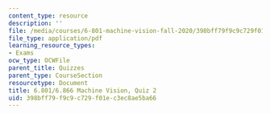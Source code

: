 ```yaml
---
content_type: resource
description: ''
file: /media/courses/6-801-machine-vision-fall-2020/398bff79f9c9c729f01ec3ec8ae5ba66_MIT6_801F20_q2.pdf
file_type: application/pdf
learning_resource_types:
- Exams
ocw_type: OCWFile
parent_title: Quizzes
parent_type: CourseSection
resourcetype: Document
title: 6.801/6.866 Machine Vision, Quiz 2
uid: 398bff79-f9c9-c729-f01e-c3ec8ae5ba66
---
```

